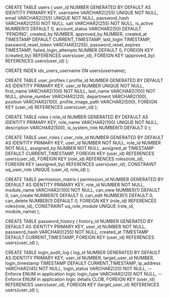 CREATE TABLE users (
    user_id NUMBER GENERATED BY DEFAULT AS IDENTITY PRIMARY KEY,
    username VARCHAR2(255) UNIQUE NOT NULL,
    email VARCHAR2(255) UNIQUE NOT NULL,
    password_hash VARCHAR2(255) NOT NULL,
    salt VARCHAR2(255) NOT NULL,
    is_active NUMBER(1) DEFAULT 0,
    account_status VARCHAR2(50) DEFAULT 'PENDING',
    created_by NUMBER,
    approved_by NUMBER,
    created_at TIMESTAMP DEFAULT CURRENT_TIMESTAMP,
    last_login TIMESTAMP,
    password_reset_token VARCHAR2(255),
    password_reset_expires TIMESTAMP,
    failed_login_attempts NUMBER DEFAULT 0,
    FOREIGN KEY (created_by) REFERENCES users(user_id),
    FOREIGN KEY (approved_by) REFERENCES users(user_id)
);

CREATE INDEX idx_users_username ON users(username);



CREATE TABLE user_profiles (
    profile_id NUMBER GENERATED BY DEFAULT AS IDENTITY PRIMARY KEY,
    user_id NUMBER UNIQUE NOT NULL,
    first_name VARCHAR2(100) NOT NULL,
    last_name VARCHAR2(100) NOT NULL,
    phone_number VARCHAR2(20),
    department VARCHAR2(100),
    position VARCHAR2(100),
    profile_image_path VARCHAR2(500),
    FOREIGN KEY (user_id) REFERENCES users(user_id)
);


CREATE TABLE roles (
    role_id NUMBER GENERATED BY DEFAULT AS IDENTITY PRIMARY KEY,
    role_name VARCHAR2(100) UNIQUE NOT NULL,
    description VARCHAR2(500),
    is_system_role NUMBER(1) DEFAULT 0
);


CREATE TABLE user_roles (
    user_role_id NUMBER GENERATED BY DEFAULT AS IDENTITY PRIMARY KEY,
    user_id NUMBER NOT NULL,
    role_id NUMBER NOT NULL,
    assigned_by NUMBER NOT NULL,
    assigned_at TIMESTAMP DEFAULT CURRENT_TIMESTAMP,
    FOREIGN KEY (user_id) REFERENCES users(user_id),
    FOREIGN KEY (role_id) REFERENCES roles(role_id),
    FOREIGN KEY (assigned_by) REFERENCES users(user_id),
    CONSTRAINT uq_user_role UNIQUE (user_id, role_id)
);


CREATE TABLE permission_matrix (
    permission_id NUMBER GENERATED BY DEFAULT AS IDENTITY PRIMARY KEY,
    role_id NUMBER NOT NULL,
    module_name VARCHAR2(100) NOT NULL,
    can_view NUMBER(1) DEFAULT 0,
    can_create NUMBER(1) DEFAULT 0,
    can_edit NUMBER(1) DEFAULT 0,
    can_delete NUMBER(1) DEFAULT 0,
    FOREIGN KEY (role_id) REFERENCES roles(role_id),
    CONSTRAINT uq_role_module UNIQUE (role_id, module_name)
);


CREATE TABLE password_history (
    history_id NUMBER GENERATED BY DEFAULT AS IDENTITY PRIMARY KEY,
    user_id NUMBER NOT NULL,
    password_hash VARCHAR2(255) NOT NULL,
    created_at TIMESTAMP DEFAULT CURRENT_TIMESTAMP,
    FOREIGN KEY (user_id) REFERENCES users(user_id)
);


CREATE TABLE login_audit_log (
    log_id NUMBER GENERATED BY DEFAULT AS IDENTITY PRIMARY KEY,
    user_id NUMBER,
    target_user_id NUMBER,
    login_timestamp TIMESTAMP DEFAULT CURRENT_TIMESTAMP,
    ip_address VARCHAR2(45) NOT NULL,
    login_status VARCHAR2(20) NOT NULL,  -- Enforce ENUM in application logic
    login_type VARCHAR2(20) NOT NULL,    -- Enforce ENUM in application logic
    details CLOB,
    FOREIGN KEY (user_id) REFERENCES users(user_id),
    FOREIGN KEY (target_user_id) REFERENCES users(user_id)
);
